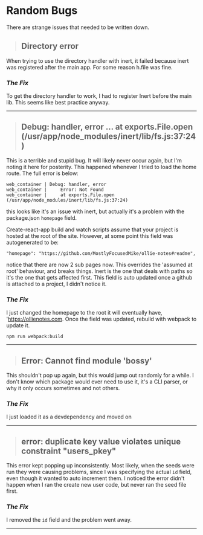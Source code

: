 # Random Bugs
There are strange issues that needed to be written down.

> ## Directory error

When trying to use the directory handler with inert, it failed because inert was
registered after the main app. For some reason h.file was fine.

### _**The Fix**_

To get the directory handler to work, I had to register Inert before the main
lib. This seems like best practice anyway.

--------------------------------------------------------------------

> ## Debug: handler, error ... at exports.File.open (/usr/app/node_modules/inert/lib/fs.js:37:24)

This is a terrible and stupid bug. It will likely never occur again, but I'm noting it here for posterity. This happened whenever I tried to load the home route. The full error is below:

```
web_container | Debug: handler, error
web_container |     Error: Not Found
web_container |     at exports.File.open (/usr/app/node_modules/inert/lib/fs.js:37:24)
```
this looks like it's an issue with inert, but actually it's a problem with
the package.json `homepage` field.

Create-react-app build and watch scripts assume that your project is hosted
at the root of the site. However, at some point this field was autogenerated
to be:

```
"homepage": "https://github.com/MostlyFocusedMike/ollie-notes#readme",
```

notice that there are now 2 sub pages now. This overrides the 'assumed at root' behaviour, and breaks things. Inert is the one that deals with paths so it's the one that gets affected first. This field is auto updated once a github is attached to a project, I didn't notice it.

### _**The Fix**_
I just changed the homepage to the root it will eventually have, 'https://ollienotes.com.
Once the field was updated, rebuild with webpack to update it.

```
npm run webpack:build
```

-------------------------------------------------------------------------------
> ## Error: Cannot find module 'bossy'

This shouldn't pop up again, but this would jump out randomly for a while.
I don't know which package would ever need to use it, it's a CLI parser,
or why it only occurs sometimes and not others.

### _**The Fix**_
I just loaded it as a devdependency and moved on

-------------------------------------------------------------------------------

> ## error: duplicate key value violates unique constraint "users_pkey"

This error kept popping up inconsistently. Most likely, when the seeds were run
they were causing problems, since I was specifying the actual `id` field,
even though it wanted to auto increment them. I noticed the error didn't happen
when I ran the create new user code, but never ran the seed file first.

### _**The Fix**_
I removed the `id` field and the problem went away.

-------------------------------------------------------------------------------

